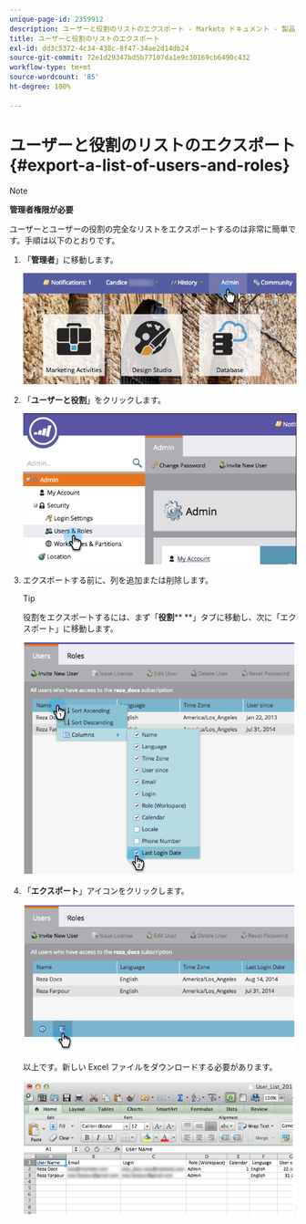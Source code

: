 ```yaml
---
unique-page-id: 2359912
description: ユーザーと役割のリストのエクスポート - Marketo ドキュメント - 製品ドキュメント
title: ユーザーと役割のリストのエクスポート
exl-id: dd3c5372-4c34-438c-8f47-34ae2d14db24
source-git-commit: 72e1d29347bd5b77107da1e9c30169cb6490c432
workflow-type: tm+mt
source-wordcount: '85'
ht-degree: 100%

---
```


# ユーザーと役割のリストのエクスポート {#export-a-list-of-users-and-roles}

>[!NOTE]
>
>**管理者権限が必要**

ユーザーとユーザーの役割の完全なリストをエクスポートするのは非常に簡単です。手順は以下のとおりです。

1. 「**管理者**」に移動します。

   ![](assets/adminhand.png)

1. 「**ユーザーと役割**」をクリックします。

   ![](assets/image2014-9-10-9-3a25-3a27.png)

1. エクスポートする前に、列を追加または削除します。

   >[!TIP]
   >
   >役割をエクスポートするには、まず「**役割**** **」タブに移動し、次に「エクスポート」に移動します。

   ![](assets/image2014-9-10-9-3a25-3a49.png)

1. 「**エクスポート**」アイコンをクリックします。

   ![](assets/image2014-9-10-9-3a26-3a3.png)

   以上です。新しい Excel ファイルをダウンロードする必要があります。

   ![](assets/image2014-9-10-9-3a26-3a17.png)
